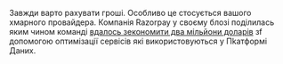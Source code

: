 Завжди варто рахувати гроші. Особливо це стосується вашого хмарного провайдера. Компанія Razorpay у своєму блозі поділилась яким чином команді [вдалось зекономити два мільйони доларів](https://engineering.razorpay.com/reducing-data-platform-cost-by-2m-d8f82285c4ae) зf допомогою оптимізації сервісів які використовуються у Пkатформі Даних.